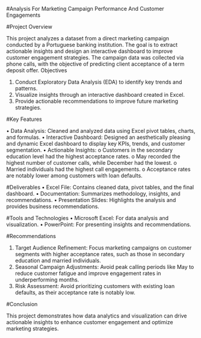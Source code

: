 #Analysis For Marketing Campaign Performance And Customer Engagements

#Project Overview

This project analyzes a dataset from a direct marketing campaign conducted by a Portuguese banking institution. The goal is to extract actionable insights and design an interactive dashboard to improve customer engagement strategies. The campaign data was collected via phone calls, with the objective of predicting client acceptance of a term deposit offer.
Objectives
1.	Conduct Exploratory Data Analysis (EDA) to identify key trends and patterns.
2.	Visualize insights through an interactive dashboard created in Excel.
3.	Provide actionable recommendations to improve future marketing strategies.


#Key Features

•	Data Analysis: Cleaned and analyzed data using Excel pivot tables, charts, and formulas.
•	Interactive Dashboard: Designed an aesthetically pleasing and dynamic Excel dashboard to display key KPIs, trends, and customer segmentation.
•	Actionable Insights:
o	Customers in the secondary education level had the highest acceptance rates.
o	May recorded the highest number of customer calls, while December had the lowest.
o	Married individuals had the highest call engagements.
o	Acceptance rates are notably lower among customers with loan defaults.

#Deliverables
•	Excel File: Contains cleaned data, pivot tables, and the final dashboard.
•	Documentation: Summarizes methodology, insights, and recommendations.
•	Presentation Slides: Highlights the analysis and provides business recommendations.

#Tools and Technologies
•	Microsoft Excel: For data analysis and visualization.
•	PowerPoint: For presenting insights and recommendations.

#Recommendations
1.	Target Audience Refinement: Focus marketing campaigns on customer segments with higher acceptance rates, such as those in secondary education and married individuals.
2.	Seasonal Campaign Adjustments: Avoid peak calling periods like May to reduce customer fatigue and improve engagement rates in underperforming months.
3.	Risk Assessment: Avoid prioritizing customers with existing loan defaults, as their acceptance rate is notably low.

#Conclusion

This project demonstrates how data analytics and visualization can drive actionable insights to enhance customer engagement and optimize marketing strategies.
